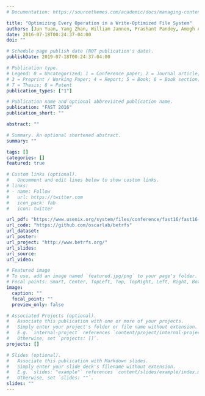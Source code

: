 ```yaml
---
# Documentation: https://sourcethemes.com/academic/docs/managing-content/

title: "Optimizing Every Operation in a Write-Optimized File System"
authors: [Jun Yuan, Yang Zhan, William Jannen, Prashant Pandey, Amogh Akshintala, Kanchan Chandnani, Pooja Deo, Zardosht Kasheff, Michael Bender, Martin Farach-Colton, Rob Johnson, Bradley C. Kuszmaul, and Donald E. Porter]
date: 2016-07-18T00:24:37-04:00
doi: ""

# Schedule page publish date (NOT publication's date).
publishDate: 2019-07-18T00:24:37-04:00

# Publication type.
# Legend: 0 = Uncategorized; 1 = Conference paper; 2 = Journal article;
# 3 = Preprint / Working Paper; 4 = Report; 5 = Book; 6 = Book section;
# 7 = Thesis; 8 = Patent
publication_types: ["1"]

# Publication name and optional abbreviated publication name.
publication: "FAST 2016"
publication_short: ""

abstract: ""

# Summary. An optional shortened abstract.
summary: ""

tags: []
categories: []
featured: true

# Custom links (optional).
#   Uncomment and edit lines below to show custom links.
# links:
# - name: Follow
#   url: https://twitter.com
#   icon_pack: fab
#   icon: twitter

url_pdf: "https://www.usenix.org/system/files/conference/fast16/fast16-papers-yuan.pdf"
url_code: "https://github.com/oscarlab/betrfs"
url_dataset:
url_poster:
url_project: "http://www.betrfs.org/"
url_slides:
url_source:
url_video:

# Featured image
# To use, add an image named `featured.jpg/png` to your page's folder. 
# Focal points: Smart, Center, TopLeft, Top, TopRight, Left, Right, BottomLeft, Bottom, BottomRight.
image:
  caption: ""
  focal_point: ""
  preview_only: false

# Associated Projects (optional).
#   Associate this publication with one or more of your projects.
#   Simply enter your project's folder or file name without extension.
#   E.g. `internal-project` references `content/project/internal-project/index.md`.
#   Otherwise, set `projects: []`.
projects: []

# Slides (optional).
#   Associate this publication with Markdown slides.
#   Simply enter your slide deck's filename without extension.
#   E.g. `slides: "example"` references `content/slides/example/index.md`.
#   Otherwise, set `slides: ""`.
slides: ""
---
```

